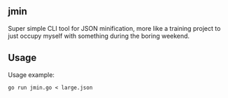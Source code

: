 ## jmin

Super simple CLI tool for JSON minification, more like a training project to just occupy myself with something during the boring weekend.

## Usage

Usage example:
```
go run jmin.go < large.json
```
